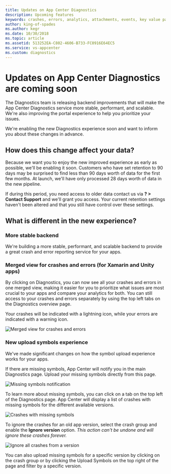 ```yaml
---
title: Updates on App Center Diagnostics
description: Upcoming features
keywords: crashes, errors, analytics, attachments, events, key value pairs, export data, threads, bug tracker
author: king-of-spades
ms.author: kegr
ms.date: 10/30/2018
ms.topic: article
ms.assetid: 513252EA-C802-4606-B733-FC0916E64EC5
ms.service: vs-appcenter
ms.custom: diagnostics
---
```


# Updates on App Center Diagnostics are coming soon
The Diagnostics team is releasing backend improvements that will make the App Center Diagnostics service more stable, performant, and scalable. We're also improving the portal experience to help you prioritize your issues.

We're enabling the new Diagnostics experience soon and want to inform you about these changes in advance.

## How does this change affect your data?
Because we want you to enjoy the new improved experience as early as possible, we'll be enabling it soon. Customers who have set retention to 90 days may be surprised to find less than 90 days worth of data for the first few months. At launch, we'll have only processed 28 days worth of data in the new pipeline. 

If during this period, you need access to older data contact us via **? > Contact Support** and we'll grant you access. Your current retention settings haven't been altered and that you still have control over these settings.

## What is different in the new experience?
### More stable backend
We're building a more stable, performant, and scalable backend to provide a great crash and error reporting service for your apps.

### Merged view for crashes and errors (for Xamarin and Unity apps) 
By clicking on Diagnostics, you can now see all your crashes and errors in one merged view, making it easier for you to prioritize what issues are most crucial to your apps and compare your analytics for both. You can still access to your crashes and errors separately by using the top left tabs on the Diagnostics overview page. 

Your crashes will be indicated with a lightning icon, while your errors are indicated with a warning icon. 
 
![Merged view for crashes and errors](~/diagnostics/images/merged-view.png) 
 
### New upload symbols experience 
We've made significant changes on how the symbol upload experience works for your apps. 

If there are missing symbols, App Center will notify you in the main Diagnostics page. Upload your missing symbols directly from this page.

![Missing symbols notification](~/diagnostics/images/missing-symbols-notification.png)

To learn more about missing symbols, you can click on a tab on the top left of the Diagnostics page. App Center will display a list of crashes with missing symbols for the different available versions. 

![Crashes with missing symbols](~/diagnostics/images/missing-symbols.png)
 
To ignore the crashes for an old app version, select the crash group and enable the **Ignore version** option. _This action can't be undone and will ignore these crashes forever._
 
![Ignore all crashes from a version](~/diagnostics/images/ignore-crashes.png)

You can also upload missing symbols for a specific version by clicking on the crash group or by clicking the Upload Symbols on the top right of the page and filter by a specific version.
